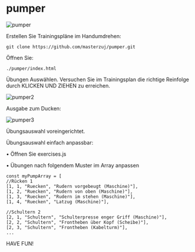 # pumper

![pumper](https://github.com/user-attachments/assets/874df028-8374-4f6f-baef-346d166248ed)

Erstellen Sie Trainingspläne im Handumdrehen:

    git clone https://github.com/masterzuj/pumper.git

Öffnen Sie: 

    ./pumper/index.html

Übungen Auswählen. Versuchen Sie im Trainingsplan die richtige Reinfolge durch KLICKEN UND ZIEHEN zu erreichen.

![pumper2](https://github.com/user-attachments/assets/2182f3d8-0329-497a-8619-04d6add14383)

Ausgabe zum Ducken:

![pumper3](https://github.com/user-attachments/assets/d9fccecb-172d-4aa6-a69d-cbbe4835a305)


Übungsauswahl voreingerichtet.

Übungsauswahl einfach anpassbar:

• Öffnen Sie exercises.js

• Übungen nach folgendem Muster im Array anpassen


    const myPumpArray = [
    //Rücken 1
    [1, 1, "Ruecken", "Rudern vorgebeugt (Maschine)"],
    [1, 2, "Ruecken", "Rudern von oben (Maschine)"],
    [1, 3, "Ruecken", "Rudern im stehen (Maschine)"],
    [1, 4, "Ruecken", "Latzug (Maschine)"],

    //Schultern 2
    [2, 1, "Schultern", "Schulterpresse enger Griff (Maschine)"],
    [2, 2, "Schultern", "Frontheben über Kopf (Scheibe)"],
    [2, 3, "Schultern", "Frontheben (Kabelturm)"],
    ...


HAVE FUN!
